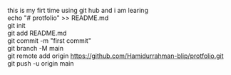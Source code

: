 this is my firt time using git hub and i am learing 
<br>
echo "# protfolio" >> README.md
<br>
git init
<br>
git add README.md
<br>
git commit -m "first commit"
<br>
git branch -M main
<br>
git remote add origin https://github.com/Hamidurrahman-blip/protfolio.git
<br>
git push -u origin main
